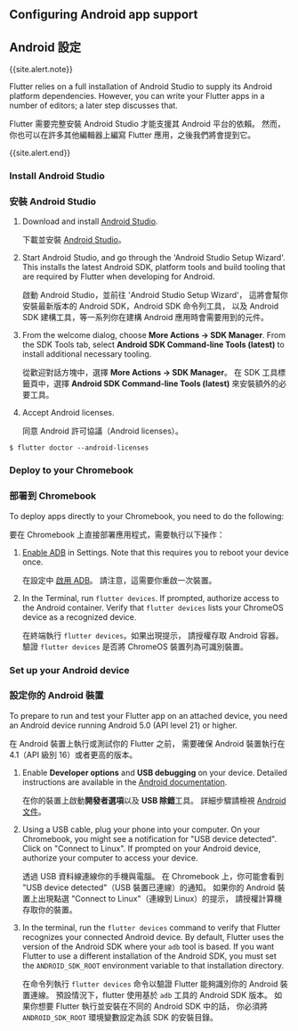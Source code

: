## Configuring Android app support

## Android 設定

{{site.alert.note}}

  Flutter relies on a full installation of Android Studio to supply
  its Android platform dependencies. However, you can write your
  Flutter apps in a number of editors; a later step discusses that.

  Flutter 需要完整安裝 Android Studio 才能支援其 Android 平台的依賴。
  然而，你也可以在許多其他編輯器上編寫 Flutter 應用，之後我們將會提到它。

{{site.alert.end}}

### Install Android Studio

### 安裝 Android Studio

 1. Download and install [Android Studio]({{site.android-dev}}/studio/install#chrome-os).

    下載並安裝 [Android Studio]({{site.android-dev}}/studio/install#chrome-os)。

 1. Start Android Studio, and go through the 'Android Studio Setup Wizard'.
    This installs the latest Android SDK, platform tools and build tooling
    that are required by Flutter when developing for Android.

    啟動 Android Studio，並前往 'Android Studio Setup Wizard'，
    這將會幫你安裝最新版本的 Android SDK，Android SDK 命令列工具，
    以及 Android SDK 建構工具，等一系列你在建構 Android 應用時會需要用到的元件。

 1. From the welcome dialog, choose **More Actions -> SDK Manager**.
    From the SDK Tools tab, select
    **Android SDK Command-line Tools (latest)**
    to install additional necessary tooling.

    從歡迎對話方塊中，選擇 **More Actions -> SDK Manager**。
    在 SDK 工具標籤頁中，選擇
    **Android SDK Command-line Tools (latest)**
    來安裝額外的必要工具。

 1. Accept Android licenses.

    同意 Android 許可協議（Android licenses）。

 ```terminal
$ flutter doctor --android-licenses
```

### Deploy to your Chromebook

### 部署到 Chromebook

To deploy apps directly to your Chromebook, you need to do the following:

要在 Chromebook 上直接部署應用程式，需要執行以下操作：

 1. [Enable ADB][] in Settings. Note that this requires you to reboot your
    device once.

    在設定中 [啟用 ADB][Enable ADB]。
    請注意，這需要你重啟一次裝置。

 1. In the Terminal, run `flutter devices`. If prompted, authorize access to
    the Android container. Verify that `flutter devices` lists your ChromeOS
    device as a recognized device.

    在終端執行 `flutter devices`。如果出現提示，
    請授權存取 Android 容器。
    驗證 `flutter devices` 是否將 ChromeOS 裝置列為可識別裝置。

### Set up your Android device

### 設定你的 Android 裝置

To prepare to run and test your Flutter app on an attached device,
you need an Android device running Android 5.0 (API level 21) or higher.

在 Android 裝置上執行或測試你的 Flutter 之前，
需要確保 Android 裝置執行在 4.1（API 級別 16）或者更高的版本。

 1. Enable **Developer options** and **USB debugging** on your device.
    Detailed instructions are available in the
    [Android documentation]({{site.android-dev}}/studio/debug/dev-options).

    在你的裝置上啟動**開發者選項**以及 **USB 除錯**工具。
    詳細步驟請檢視 [Android 文件]({{site.android-dev}}/studio/debug/dev-options)。

 1. Using a USB cable, plug your phone into your computer.
    On your Chromebook, you might see a notification for
    "USB device detected". Click on "Connect to Linux".
    If prompted on your Android device,
    authorize your computer to access your device.

    透過 USB 資料線連線你的手機與電腦。
    在 Chromebook 上，你可能會看到 "USB device detected"（USB 裝置已連線）的通知。
    如果你的 Android 裝置上出現點選 "Connect to Linux"（連線到 Linux）的提示，
    請授權計算機存取你的裝置。

 1. In the terminal, run the `flutter devices` command to verify
    that Flutter recognizes your connected Android device.
    By default, Flutter uses the version of the
    Android SDK where your `adb` tool is based.
    If you want Flutter to use a different installation
    of the Android SDK, you must set the `ANDROID_SDK_ROOT`
    environment variable to that installation directory.

    在命令列執行 `flutter devices` 命令以驗證 Flutter 能夠識別你的 Android 裝置連線。
    預設情況下，flutter 使用基於 `adb` 工具的 Android SDK 版本。
    如果你想要 Flutter 執行並安裝在不同的 Android SDK 中的話，
    你必須將 `ANDROID_SDK_ROOT` 環境變數設定為該 SDK 的安裝目錄。

[Enable ADB]: https://support.google.com/chromebook/answer/9770692
